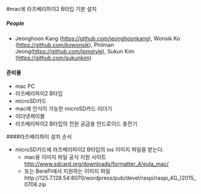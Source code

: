 #mac에 라즈베리파이2 B타입 기본 설치

##### People
  - Jeonghoon Kang (https://github.com/jeonghoonkang), Wonsik Ko (https://github.com/kowonsik), Philman Jeong(https://github.com/ipmstyle), Sukun Kim (https://github.com/sukunkim)

#### 준비물
  - mac PC
  - 라즈베리파이2 B타입
  - microSD카드
  - mac에 인식이 가능한 microSD카드 리더기
  - 이더넷케이블
  - 라즈베리파이2 B타입의 전원 공급용 안드로이드 충전기
  
####라즈베리파이 설치 순서
  - microSD카드에 라즈베리파이2 B타입의 ios 이미지 파일을 받는다.
    - mac용 이미지 파일 공식 지원 사이트 http://www.sdcard.org/downloads/formatter_4/eula_mac/
    - 또는 BerePi에서 지원하는 이미지 파일http://125.7.128.54:8070/wordpress/pub/devel/raspi/raspi_4G_)2015_0706.zip
